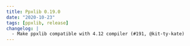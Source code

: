 ```yaml
---
title: Ppxlib 0.19.0
date: "2020-10-23"
tags: [ppxlib, release]
changelog: |
  - Make ppxlib compatible with 4.12 compiler (#191, @kit-ty-kate)
---
```


